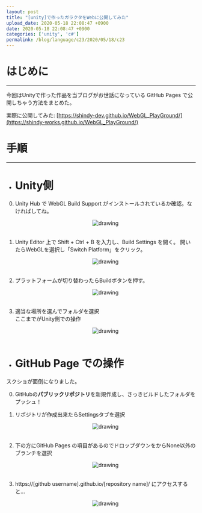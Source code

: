 ```yaml
---
layout: post
title: "[unity]で作ったガラクタをWebに公開してみた"
upload_date: 2020-05-18 22:08:47 +0900
date: 2020-05-18 22:08:47 +0900
categories: ['unity', 'c#']
permalink: /blog/language/c23/2020/05/18/c23
---
```



# はじめに
***
今回はUnityで作った作品を当ブログがお世話になっている GitHub Pages で公開しちゃう方法をまとめた。

実際に公開してみた: [https://shindy-dev.github.io/WebGL_PlayGround/](https://shindy-works.github.io/WebGL_PlayGround/)

# 手順
***

- # Unity側

0. Unity Hub で WebGL Build Support がインストールされているか確認。なければしてね。

    <div style="text-align: center" height="360">
        <img src="{{site.baseurl}}/assets/img/unity_web_gl1.png" alt="drawing"/>  
    </div><br>

0. Unity Editor 上で Shift + Ctrl + B を入力し、Build Settings を開く。
開いたらWebGLを選択し「Switch Platform」をクリック。  

    <div style="text-align: center" height="360">
        <img src="{{site.baseurl}}/assets/img/unity_web_gl2.png" alt="drawing"/>  
    </div><br>
    
0. プラットフォームが切り替わったらBuildボタンを押す。  

    <div style="text-align: center" height="360">
        <img src="{{site.baseurl}}/assets/img/unity_web_gl3.png" alt="drawing"/>  
    </div><br>

0. 適当な場所を選んでフォルダを選択  
ここまでがUnity側での操作  

    <div style="text-align: center" height="360">
        <img src="{{site.baseurl}}/assets/img/unity_web_gl4.png" alt="drawing"/>  
    </div><br>

- # GitHub Page での操作
スクショが面倒になりました。

0. GitHubの**パブリックリポジトリ**を新規作成し、さっきビルドしたフォルダをプッシュ！
0. リポジトリが作成出来たらSettingsタブを選択

    <div style="text-align: center" height="360">
        <img src="{{site.baseurl}}/assets/img/unity_web_gl5.png" alt="drawing"/>  
    </div><br>


0. 下の方にGitHub Pages の項目があるのでドロップダウンをからNone以外のブランチを選択

    <div style="text-align: center" height="360">
        <img src="{{site.baseurl}}/assets/img/unity_web_gl6.png" alt="drawing"/>  
    </div><br>


0. https://[github username].github.io/[repository name]/ にアクセスすると...

    <div style="text-align: center" height="360">
        <img src="{{site.baseurl}}/assets/img/unity_web_gl7.png" alt="drawing"/>  
    </div><br>
